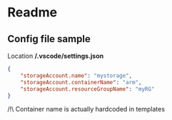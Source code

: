 # Readme

## Config file sample

Location **/.vscode/settings.json**

```json
{
    "storageAccount.name": "mystorage",
    "storageAccount.containerName": "arm", 
    "storageAccount.resourceGroupName": "myRG"
}
```

/!\ Container name is actually hardcoded in templates